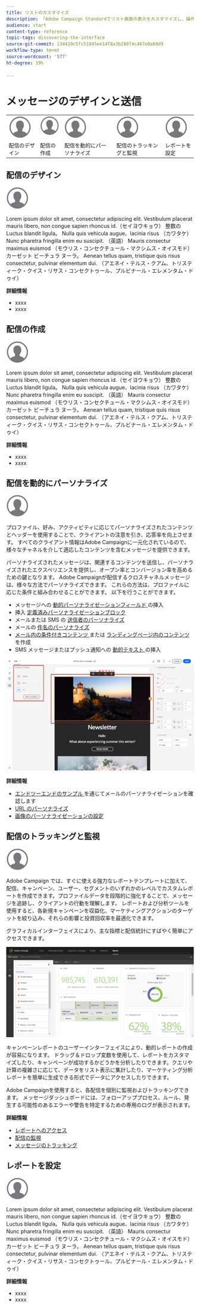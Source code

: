```yaml
---
title: リストのカスタマイズ
description: 「Adobe Campaign Standardでリスト画面の表示をカスタマイズし、操作する方法を説明します。並べ替え、フィルタリング、削除、複製などです。 指定された 1 つまたは複数のリソースの要素を画面に表示します。」
audience: start
content-type: reference
topic-tags: discovering-the-interface
source-git-commit: 13d419c5fc51845ee14f8a3b288f4c467e0a60d9
workflow-type: tm+mt
source-wordcount: '577'
ht-degree: 19%

---
```



# メッセージのデザインと送信

<table>
<tr>
    <td valign="top">
        <a href="../../start/using/work-with-audiences.md"><img width="60px" alt="条件" src="assets/icon_profile.svg"/></a>
    </td>
    <td valign="top">
        <a href="../../api/using/creating-a-service.md"><img width="60px" alt="条件" src="assets/icon_profile.svg"/></a>
    </td>
    <td valign="top">
        <a href="../../api/using/interacting-with-custom-resources.md"><img width="60px" alt="条件" src="assets/icon_profile.svg"/></a>
    </td>
    <td valign="top">
        <a href="../../api/using/interacting-with-marketing-history.md"><img width="60px" alt="条件" src="assets/icon_profile.svg"/></a>
    </td>
    <td valign="top">
        <a href="../../api/using/interacting-with-marketing-history.md"><img width="60px" alt="条件" src="assets/icon_profile.svg"/></a>
    </td>
</tr>
<tr>
<td>配信のデザイン</td>
<td>配信の作成</td>
<td>配信を動的にパーソナライズ</td>
<td>配信のトラッキングと監視</td>
<td>レポートを設定</td>
</tr>
</table>

## 配信のデザイン

<img width="60px" alt="条件" src="assets/icon_profile.svg"/>

Lorem ipsum dolor sit amet, consectetur adipiscing elit. Vestibulum placerat mauris libero, non congue sapien rhoncus id.（セイヨウキョウ） 整数の Luctus blandit ligula。 Nulla quis vehicula augue、lacinia risus （カワタケ） Nunc pharetra fringilla enim eu suscipit. （英語） Mauris consectur maximus euismod （モウリス・コンセクチュール・マクシムス・オイスモド） カーゼット ビーチュラ ヌーラ。 Aenean tellus quam, tristique quis risus consectetur, pulvinar elementum dui. （アエネイ・テルス・クアム、トリスティーク・クイス・リサス・コンセクトゥール、プルビナール・エレメンタム・ドゥイ）

**詳細情報**

* xxxx
* xxxx

## 配信の作成

<img width="60px" alt="条件" src="assets/icon_profile.svg"/>

Lorem ipsum dolor sit amet, consectetur adipiscing elit. Vestibulum placerat mauris libero, non congue sapien rhoncus id.（セイヨウキョウ） 整数の Luctus blandit ligula。 Nulla quis vehicula augue、lacinia risus （カワタケ） Nunc pharetra fringilla enim eu suscipit. （英語） Mauris consectur maximus euismod （モウリス・コンセクチュール・マクシムス・オイスモド） カーゼット ビーチュラ ヌーラ。 Aenean tellus quam, tristique quis risus consectetur, pulvinar elementum dui. （アエネイ・テルス・クアム、トリスティーク・クイス・リサス・コンセクトゥール、プルビナール・エレメンタム・ドゥイ）

**詳細情報**

* xxxx
* xxxx

## 配信を動的にパーソナライズ

<img width="60px" alt="条件" src="assets/icon_profile.svg"/>

プロファイル、好み、アクティビティに応じてパーソナライズされたコンテンツとヘッダーを使用することで、クライアントの注意を引き、応答率を向上させます。 すべてのクライアント情報はAdobe Campaignに一元化されているので、様々なチャネルを介して適応したコンテンツを含むメッセージを提供できます。

パーソナライズされたメッセージは、関連するコンテンツを送信し、パーソナライズされたエクスペリエンスを提供し、オープン率とコンバージョン率を高めるための鍵となります。 Adobe Campaignが配信するクロスチャネルメッセージは、様々な方法でパーソナライズできます。 これらの方法は、プロファイルに応じた条件と組み合わせることができます。 以下を行うことができます。

* メッセージへの [ 動的パーソナライゼーションフィールド ](../../designing/using/personalization.md#inserting-a-personalization-field) の挿入
* 挿入 [ 定義済みパーソナライゼーションブロック ](../../designing/using/personalization.md#adding-a-content-block)
* メールまたは SMS の [ 送信者のパーソナライズ ](../../designing/using/subject-line.md)
* メールの [ 件名のパーソナライズ ](../../designing/using/subject-line.md)
* [ メール内の条件付きコンテンツ ](../../designing/using/personalization.md#defining-dynamic-content-in-an-email) または [ ランディングページ内のコンテンツ ](../../channels/using/designing-a-landing-page.md#defining-dynamic-content-in-a-landing-page) を作成
* SMS メッセージまたはプッシュ通知への [ 動的テキスト ](../../channels/using/defining-dynamic-text.md) の挿入

![](assets/delivery_content_43.png)

**詳細情報**

* [ エンドツーエンドのサンプル ](../../designing/using/personalization.md#example-email-personalization) を通じてメールのパーソナライゼーションを確認します
* [URL のパーソナライズ](../../designing/using/personalization.md#personalizing-urls)
* [画像のパーソナライゼーションの設定](../../designing/using/personalization.md#personalizing-an-image-source)

## 配信のトラッキングと監視

<img width="60px" alt="条件" src="assets/icon_profile.svg"/>

Adobe Campaign では、すぐに使える強力なレポートテンプレートに加えて、配信、キャンペーン、ユーザー、セグメントのいずれかのレベルでカスタムレポートを作成できます。プロファイルデータを段階的に強化することで、メッセージを追跡し、クライアントの行動を理解します。 レポートおよび分析ツールを使用すると、各新規キャンペーンを収益化、マーケティングアクションのターゲットを絞り込み、それらの影響と投資回収率を最適化できます。

グラフィカルインターフェイスにより、主な指標と配信統計にすばやく簡単にアクセスできます。

![](assets/dynamic_report_intro.png)

キャンペーンレポートのユーザーインターフェイスにより、動的レポートの作成が容易になります。 ドラッグ＆ドロップ変数を使用して、レポートをカスタマイズしたり、キャンペーンが成功するかどうかを分析したりできます。クエリや計算の複雑さに応じて、データをリスト表示に集計したり、マーケティング分析レポートを簡単に生成できる形式でデータにアクセスしたりできます。

Adobe Campaignを使用すると、各配信を個別に監視およびトラッキングできます。 メッセージダッシュボードには、フォローアッププロセス、ルール、発生する可能性のあるエラーや警告を特定するための専用のログが表示されます。


**詳細情報**

* [レポートへのアクセス](../../reporting/using/about-dynamic-reports.md)
* [配信の監視](../../sending/using/monitoring-a-delivery.md)
* [メッセージのトラッキング](../../sending/using/tracking-messages.md)

## レポートを設定

<img width="60px" alt="条件" src="assets/icon_profile.svg"/>

Lorem ipsum dolor sit amet, consectetur adipiscing elit. Vestibulum placerat mauris libero, non congue sapien rhoncus id.（セイヨウキョウ） 整数の Luctus blandit ligula。 Nulla quis vehicula augue、lacinia risus （カワタケ） Nunc pharetra fringilla enim eu suscipit. （英語） Mauris consectur maximus euismod （モウリス・コンセクチュール・マクシムス・オイスモド） カーゼット ビーチュラ ヌーラ。 Aenean tellus quam, tristique quis risus consectetur, pulvinar elementum dui. （アエネイ・テルス・クアム、トリスティーク・クイス・リサス・コンセクトゥール、プルビナール・エレメンタム・ドゥイ）

**詳細情報**

* xxxx
* xxxx
